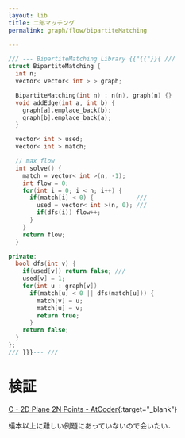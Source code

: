 ```yaml
---
layout: lib
title: 二部マッチング
permalink: graph/flow/bipartiteMatching

---
```




```cpp
/// --- BipartiteMatching Library {{"{{"}}{ ///
struct BipartiteMatching {
  int n;
  vector< vector< int > > graph;

  BipartiteMatching(int n) : n(n), graph(n) {}
  void addEdge(int a, int b) {
    graph[a].emplace_back(b);
    graph[b].emplace_back(a);
  }

  vector< int > used;
  vector< int > match;

  // max flow
  int solve() {
    match = vector< int >(n, -1);
    int flow = 0;
    for(int i = 0; i < n; i++) {
      if(match[i] < 0) {            ///
        used = vector< int >(n, 0); ///
        if(dfs(i)) flow++;
      }
    }
    return flow;
  }

private:
  bool dfs(int v) {
    if(used[v]) return false; ///
    used[v] = 1;
    for(int u : graph[v])
      if(match[u] < 0 || dfs(match[u])) {
        match[v] = u;
        match[u] = v;
        return true;
      }
    return false;
  }
};
/// }}}--- ///
```


# 検証

[C - 2D Plane 2N Points - AtCoder](https://beta.atcoder.jp/contests/arc092/submissions/2225494){:target="_blank"}

蟻本以上に難しい例題にあっていないので会いたい．
